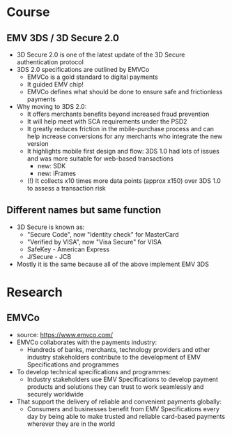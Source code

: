 # Course

## EMV 3DS / 3D Secure 2.0
- 3D Secure 2.0 is one of the latest update of the 3D Secure authentication protocol
- 3DS 2.0 specifications are outlined by EMVCo
    - EMVCo is a gold standard to digital payments
    - It guided EMV chip!
    - EMVCo defines what should be done to ensure safe and frictionless payments
- Why moving to 3DS 2.0:
    - It offers merchants benefits beyond increased fraud prevention
    - It will help meet with SCA requirements under the PSD2
    - It greatly reduces friction in the mbile-purchase process and can help increase conversions for any merchants who integrate the new version
    - It highlights mobile first design and flow: 3DS 1.0 had lots of issues and was more suitable for web-based transactions
        - new: SDK
        - new: iFrames
    - (!) It collects x10 times more data points (approx x150) over 3DS 1.0 to assess a transaction risk

## Different names but same function
- 3D Secure is known as:
    - "Secure Code", now "Identity check" for MasterCard
    - "Verified by VISA", now "Visa Secure" for VISA
    - SafeKey - American Express
    - J/Secure - JCB
- Mostly it is the same because all of the above implement EMV 3DS

# Research

## EMVCo
- source: https://www.emvco.com/
- EMVCo collaborates with the payments industry:
    - Hundreds of banks, merchants, technology providers and other industry stakeholders contribute to the development of EMV Specifications and programmes
- To develop technical specifications and programmes:
    - Industry stakeholders use EMV Specifications to develop payment products and solutions they can trust to work seamlessly and securely worldwide
- That support the delivery of reliable and convenient payments globally:
    - Consumers and businesses benefit from EMV Specifications every day by being able to make trusted and reliable card-based payments wherever they are in the world
